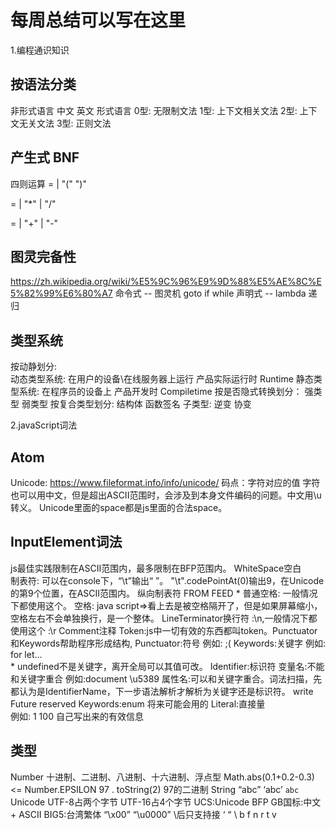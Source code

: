 # 每周总结可以写在这里
1.编程通识知识
## 按语法分类
非形式语言
  中文 英文
形式语言
  0型: 无限制文法
  1型: 上下文相关文法
  2型: 上下文无关文法
  3型: 正则文法

## 产生式 BNF
四则运算
<PrimaryExpression> = <DecimalNumber> |
"(" <LogicalExpression> ")"

<MultiplicativeExpression> = <PrimaryExpression> |
<MultiplicativeExpression> "*" <PrimaryExpression>|
<MultiplicativeExpression> "/" <PrimaryExpression>

<AdditiveExpression> = <MultiplicativeExpression> |
<AdditiveExpression> "+" <MultiplicativeExpression>|
<AdditiveExpression> "-" <MultiplicativeExpression>

## 图灵完备性
https://zh.wikipedia.org/wiki/%E5%9C%96%E9%9D%88%E5%AE%8C%E5%82%99%E6%80%A7
命令式 -- 图灵机
  goto
  if while
声明式 -- lambda
  递归

## 类型系统
按动静划分:		
	动态类型系统:
		在用户的设备\在线服务器上运行
		产品实际运行时
		Runtime
	静态类型系统:
		在程序员的设备上 
		产品开发时 
		Compiletime
按是否隐式转换划分：
	强类型
	弱类型
按复合类型划分:
	结构体
	函数签名
子类型:
	逆变
	协变
	
2.javaScript词法
## Atom
Unicode:
	https://www.fileformat.info/info/unicode/
码点：字符对应的值
字符也可以用中文，但是超出ASCII范围时，会涉及到本身文件编码的问题。中文用\u转义。
Unicode里面的space都是js里面的合法space。
## InputElement词法
js最佳实践限制在ASCII范围内，最多限制在BFP范围内。
WhiteSpace空白  
	制表符<tab>:
		可以在console下，“\t”输出“ ”。
		"\t".codePointAt(0)输出9，在Unicode的第9个位置，在ASCII范围内。
	纵向制表符<VT>
	FROM FEED<FF>
	* 普通空格<SP>:  一般情况下都使用这个。
	空格<NBSP>:
		java&nbsp;script=>看上去是被空格隔开了，但是如果屏幕缩小，空格左右不会单独换行，是一个整体。
LineTerminator换行符
	<LF>:\n,一般情况下都使用这个
	<CR>:\r
	Comment注释
	Token:js中一切有效的东西都叫token。Punctuator和Keywords帮助程序形成结构,
		Punctuator:符号
			例如: ;(
		Keywords:关键字
			例如: for let…  
			* undefined不是关键字，离开全局可以其值可改。
		Identifier:标识符
			变量名:不能和关键字重合
				例如:document \u5389 
			属性名:可以和关键字重合。词法扫描，先都认为是IdentifierName，下一步语法解析才解析为关键字还是标识符。
				write 
			Future reserved Keywords:enum  将来可能会用的
		Literal:直接量  
		例如: 1 100 自己写出来的有效信息
## 类型
Number 
十进制、二进制、八进制、十六进制、浮点型
	Math.abs(0.1+0.2-0.3) <= Number.EPSILON
	97 . toString(2)   97的二进制
String
“abc” ‘abc’ `abc`
	Unicode  UTF-8占两个字节   UTF-16占4个字节
	UCS:Unicode BFP
	GB国标:中文 + ASCII 
	BIG5:台湾繁体
“\x00” “\u0000”   \后只支持接 ‘ “ \ b f n r t v

  
  

